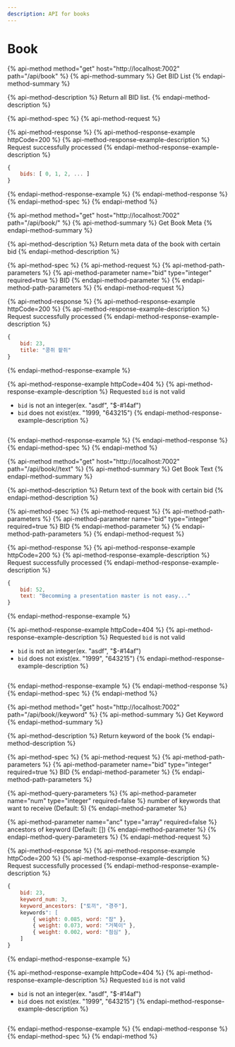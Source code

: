 ```yaml
---
description: API for books
---
```


# Book

{% api-method method="get" host="http://localhost:7002" path="/api/book" %}
{% api-method-summary %}
Get BID List
{% endapi-method-summary %}

{% api-method-description %}
Return all BID list.
{% endapi-method-description %}

{% api-method-spec %}
{% api-method-request %}

{% api-method-response %}
{% api-method-response-example httpCode=200 %}
{% api-method-response-example-description %}
Request successfully processed
{% endapi-method-response-example-description %}

```javascript
{
    bids: [ 0, 1, 2, ... ]
}
```
{% endapi-method-response-example %}
{% endapi-method-response %}
{% endapi-method-spec %}
{% endapi-method %}

{% api-method method="get" host="http://localhost:7002" path="/api/book/<bid>" %}
{% api-method-summary %}
Get Book Meta
{% endapi-method-summary %}

{% api-method-description %}
Return meta data of the book with certain bid
{% endapi-method-description %}

{% api-method-spec %}
{% api-method-request %}
{% api-method-path-parameters %}
{% api-method-parameter name="bid" type="integer" required=true %}
BID
{% endapi-method-parameter %}
{% endapi-method-path-parameters %}
{% endapi-method-request %}

{% api-method-response %}
{% api-method-response-example httpCode=200 %}
{% api-method-response-example-description %}
Request successfully processed
{% endapi-method-response-example-description %}

```javascript
{
    bid: 23,
    title: "콩쥐 팥쥐"
}
```
{% endapi-method-response-example %}

{% api-method-response-example httpCode=404 %}
{% api-method-response-example-description %}
Requested `bid` is not valid  
- `bid` is not an integer\(ex. "asdf", "$-\#14af"\)  
- `bid` does not exist\(ex. "1999, "643215"\)
{% endapi-method-response-example-description %}

```javascript

```
{% endapi-method-response-example %}
{% endapi-method-response %}
{% endapi-method-spec %}
{% endapi-method %}

{% api-method method="get" host="http://localhost:7002" path="/api/book/<bid>/text" %}
{% api-method-summary %}
Get Book Text
{% endapi-method-summary %}

{% api-method-description %}
Return text of the book with certain bid
{% endapi-method-description %}

{% api-method-spec %}
{% api-method-request %}
{% api-method-path-parameters %}
{% api-method-parameter name="bid" type="integer" required=true %}
BID
{% endapi-method-parameter %}
{% endapi-method-path-parameters %}
{% endapi-method-request %}

{% api-method-response %}
{% api-method-response-example httpCode=200 %}
{% api-method-response-example-description %}
Request successfully processed
{% endapi-method-response-example-description %}

```javascript
{
    bid: 52,
    text: "Becomming a presentation master is not easy..."    
}
```
{% endapi-method-response-example %}

{% api-method-response-example httpCode=404 %}
{% api-method-response-example-description %}
Requested `bid` is not valid  
- `bid` is not an integer\(ex. "asdf", "$-\#14af"\)  
- `bid` does not exist\(ex. "1999", "643215"\)
{% endapi-method-response-example-description %}

```javascript

```
{% endapi-method-response-example %}
{% endapi-method-response %}
{% endapi-method-spec %}
{% endapi-method %}

{% api-method method="get" host="http://localhost:7002" path="/api/book/<bid>/keyword" %}
{% api-method-summary %}
Get Keyword
{% endapi-method-summary %}

{% api-method-description %}
Return keyword of the book
{% endapi-method-description %}

{% api-method-spec %}
{% api-method-request %}
{% api-method-path-parameters %}
{% api-method-parameter name="bid" type="integer" required=true %}
BID
{% endapi-method-parameter %}
{% endapi-method-path-parameters %}

{% api-method-query-parameters %}
{% api-method-parameter name="num" type="integer" required=false %}
number of keywords that want to receive \(Default: 5\)
{% endapi-method-parameter %}

{% api-method-parameter name="anc" type="array" required=false %}
ancestors of keyword \(Default: \[\]\)
{% endapi-method-parameter %}
{% endapi-method-query-parameters %}
{% endapi-method-request %}

{% api-method-response %}
{% api-method-response-example httpCode=200 %}
{% api-method-response-example-description %}
Request successfully processed
{% endapi-method-response-example-description %}

```javascript
{
    bid: 23,
    keyword_num: 3,
    keyword_ancestors: ["토끼", "경주"],
    keywords": [
        { weight: 0.085, word: "잠" },
        { weight: 0.073, word: "거북이" },
        { weight: 0.002, word: "점심" },
    ]
}
```
{% endapi-method-response-example %}

{% api-method-response-example httpCode=404 %}
{% api-method-response-example-description %}
Requested `bid` is not valid  
- `bid` is not an integer\(ex. "asdf", "$-\#14af"\)  
- `bid` does not exist\(ex. "1999", "643215"\)
{% endapi-method-response-example-description %}

```javascript

```
{% endapi-method-response-example %}
{% endapi-method-response %}
{% endapi-method-spec %}
{% endapi-method %}

